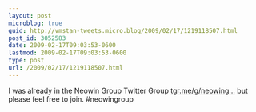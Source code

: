 ```yaml
---
layout: post
microblog: true
guid: http://vmstan-tweets.micro.blog/2009/02/17/1219118507.html
post_id: 3052583
date: 2009-02-17T09:03:53-0600
lastmod: 2009-02-17T09:03:53-0600
type: post
url: /2009/02/17/1219118507.html
---
```

I was already in the Neowin Group Twitter Group [tgr.me/g/neowing...](http://tgr.me/g/neowingroup) but please feel free to join. #neowingroup
